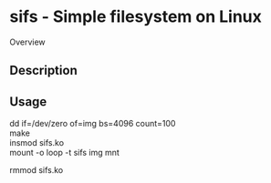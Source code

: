 sifs - Simple filesystem on Linux
====

Overview

## Description

## Usage
dd if=/dev/zero of=img bs=4096 count=100  
make  
insmod sifs.ko  
mount -o loop -t sifs img mnt  

rmmod sifs.ko
